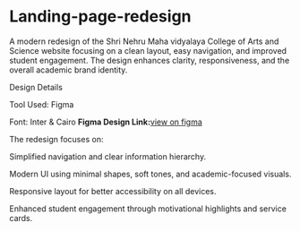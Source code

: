 # Landing-page-redesign
A modern redesign of the Shri Nehru Maha vidyalaya College of Arts and Science website focusing on a clean layout, easy navigation, and improved student engagement. The design enhances clarity, responsiveness, and the overall academic brand identity.

Design Details

Tool Used: Figma

Font: Inter & Cairo
**Figma Design Link:**[view on figma](https://www.figma.com/design/978rMUfIo7lE4VFrNzQpNc/Untitled?node-id=51-3&t=1tu5SWLY6NyfQj9y-1)


The redesign focuses on:

Simplified navigation and clear information hierarchy.

Modern UI using minimal shapes, soft tones, and academic-focused visuals.

Responsive layout for better accessibility on all devices.

Enhanced student engagement through motivational highlights and service cards.
